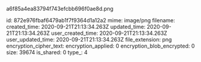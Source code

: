 a6f85a4ea83794f743efcbb696f0ae8d.png

id: 872e976fbaf6479ab1f7f9364d1a12a2
mime: image/png
filename: 
created_time: 2020-09-21T21:13:34.263Z
updated_time: 2020-09-21T21:13:34.263Z
user_created_time: 2020-09-21T21:13:34.263Z
user_updated_time: 2020-09-21T21:13:34.263Z
file_extension: png
encryption_cipher_text: 
encryption_applied: 0
encryption_blob_encrypted: 0
size: 39674
is_shared: 0
type_: 4